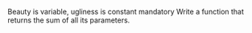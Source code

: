 Beauty is variable, ugliness is constant
mandatory
Write a function that returns the sum of all its parameters.
